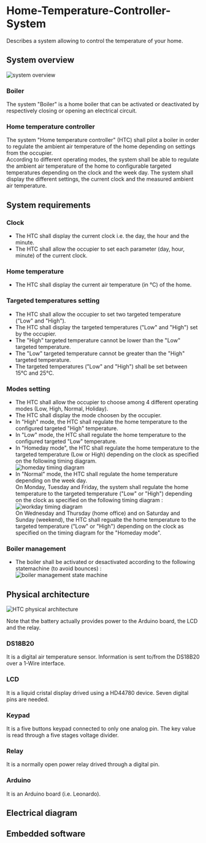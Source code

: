 # Home-Temperature-Controller-System
Describes a system allowing to control the temperature of your home.

## System overview

![system overview](http://www.plantuml.com/plantuml/proxy?src=https://raw.github.com/HomeMadeBots/Home-Temperature-Controller-System/master/uml/system_overview.puml)

### Boiler
The system "Boiler" is a home boiler that can be activated or deactivated by
respectively closing or opening an electrical circuit.

### Home temperature controller

The system "Home temperature controller" (HTC) shall pilot a boiler in order to
regulate the ambient air temperature of the home depending on settings from the
occupier.  
According to different operating modes, the system shall be able to regulate the
ambient air temperature of the home to configurable targeted temperatures
depending on the clock and the week day.
The system shall display the different settings, the current clock and the
measured ambient air temperature.

## System requirements

### Clock

* The HTC shall display the current clock i.e. the day, the hour and the minute.
* The HTC shall allow the occupier to set each parameter (day, hour, minute) of
the current clock.

### Home temperature
* The HTC shall display the current air temperature (in °C) of the home.

### Targeted temperatures setting

* The HTC shall allow the occupier to set two targeted temperature ("Low" and
"High").
* The HTC shall display the targeted temperatures ("Low" and "High") set by the
occupier.
* The "High" targeted temperature cannot be lower than the "Low" targeted
temperature.
* The "Low" targeted temperature cannot be greater than the "High" targeted
temperature.
* The targeted temperatures ("Low" and "High") shall be set between 15°C and 25°C.

### Modes setting

* The HTC shall allow the occupier to choose among 4 different operating modes
(Low, High, Normal, Holiday).
* The HTC shall display the mode choosen by the occupier.
* In "High" mode, the HTC shall regulate the home temperature to the configured
targeted "High" temperature.
* In "Low" mode, the HTC shall regulate the home temperature to the configured
targeted "Low" temperature.
* In "Homeday mode", the HTC shall regulate the home temperature to the
targeted temperature (Low or High) depending on the clock as specified on the
following timing diagram.  
![homeday timing diagram](http://www.plantuml.com/plantuml/proxy?src=https://raw.github.com/HomeMadeBots/Home-Temperature-Controller-System/master/uml/homeday_timing_diagram.puml)
* In "Normal" mode, the HTC shall regulate the home temperature depending on the
week day.  
On Monday, Tuesday and Friday, the system shall regulate the home temperature to
the targeted temperature ("Low" or "High") depending on the clock as specified
on the following timing diagram :  
![workday timing diagram](http://www.plantuml.com/plantuml/proxy?src=https://raw.github.com/HomeMadeBots/Home-Temperature-Controller-System/master/uml/workday_timing_diagram.puml)  
On Wednesday and Thursday (home office) and on Saturday and Sunday (weekend),
the HTC shall regualte the home temperature to the targeted temperature ("Low"
or "High") depending on the clock as specified on the timing diagram for the
"Homeday mode".

### Boiler management

* The boiler shall be activated or desactivated according to the following
statemachine (to avoid bounces) :  
![boiler management state machine](http://www.plantuml.com/plantuml/proxy?src=https://raw.github.com/HomeMadeBots/Home-Temperature-Controller-System/master/uml/boiler_management_state_machine.puml)

## Physical architecture

![HTC physical architecture](http://www.plantuml.com/plantuml/proxy?src=https://raw.github.com/HomeMadeBots/Home-Temperature-Controller-System/master/uml/system_physical_arch.puml)

Note that the battery actually provides power to the Arduino board, the LCD and
the relay.

### DS18B20

It is a digital air temperature sensor. Information is sent to/from the DS18B20
over a 1-Wire interface.

### LCD

It is a liquid cristal display drived using a HD44780 device. Seven digital pins
are needed.

### Keypad

It is a five buttons keypad connected to only one analog pin. The key value is
read through a five stages voltage divider.

### Relay

It is a normally open power relay drived through a digital pin.

### Arduino

It is an Arduino board (i.e. Leonardo).

## Electrical diagram

## Embedded software